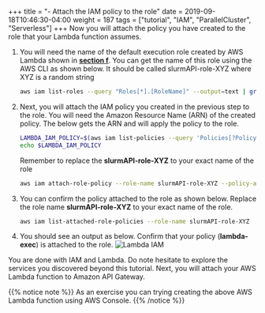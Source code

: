 +++
title = "- Attach the IAM policy to the role"
date = 2019-09-18T10:46:30-04:00
weight = 187
tags = ["tutorial", "IAM", "ParallelCluster", "Serverless"]
+++
Now you will attach the policy you have created to the role that your Lambda function assumes.


1. You will need the name of the default execution role created by AWS Lambda shown in [**section f**](/04-serverless/06-slurm-lambda-config/06-config2.html). You can get the name of this role using the AWS CLI as shown below. It should be called slurmAPI-role-XYZ where XYZ is a random string


   ```bash
   aws iam list-roles --query "Roles[*].[RoleName]" --output=text | grep "slurmAPI-role"
   ``` 

2. Next, you will attach the IAM policy you created in the previous step to the role. You will need the Amazon Resource Name (ARN) of the created policy. The below gets the ARN and will apply the policy to the role. 

   ```bash
   LAMBDA_IAM_POLICY=$(aws iam list-policies --query 'Policies[?PolicyName==`lambda-exec`].Arn' --output text)
   echo $LAMBDA_IAM_POLICY
   ```
   Remember to replace the **slurmAPI-role-XYZ** to your exact name of the role

   ```bash
   aws iam attach-role-policy --role-name slurmAPI-role-XYZ --policy-arn $LAMBDA_IAM_POLICY
   ```

3. You can confirm the policy attached to the role as shown below. Replace the role name **slurmAPI-role-XYZ** to your exact name of the role. 

   ```bash
   aws iam list-attached-role-policies --role-name slurmAPI-role-XYZ
   ```

4. You should see an output as below. Confirm that your policy (**lambda-exec**) is attached to the role. 
![Lambda IAM ](/images/serverless/lambda-iam-role-list-policy.png)

You are done with IAM and Lambda. Do note hesitate to explore the services you discovered beyond this tutorial. Next, you will attach your AWS Lambda function to Amazon API Gateway.

{{% notice note %}}
As an exercise you can trying creating the above AWS Lambda function using AWS Console.
{{% /notice %}}
